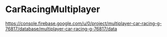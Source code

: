 # CarRacingMultiplayer
https://console.firebase.google.com/u/0/project/multiplayer-car-racing-g-76817/database/multiplayer-car-racing-g-76817/data
